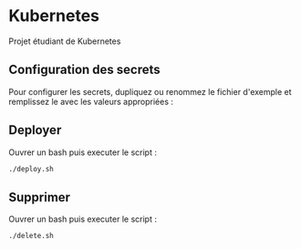 # Kubernetes

Projet étudiant de Kubernetes

## Configuration des secrets

Pour configurer les secrets, dupliquez ou renommez le fichier d'exemple et remplissez le avec les valeurs appropriées :

## Deployer

Ouvrer un bash puis executer le script :

```bash
./deploy.sh
```

## Supprimer

Ouvrer un bash puis executer le script :

```bash
./delete.sh
```